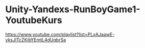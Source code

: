 # Unity-Yandexs-RunBoyGame1-YoutubeKurs
https://www.youtube.com/playlist?list=PLxAJaawE-vksJlTcZKibYEmtL4dUqbrSa
